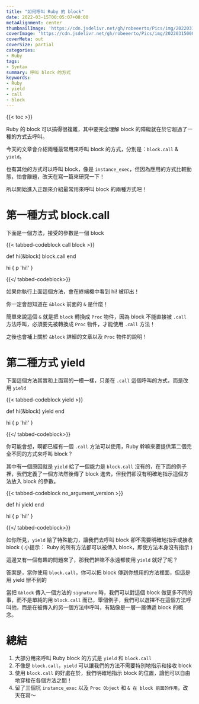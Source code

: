 ```yaml
---
title: "如何呼叫 Ruby 的 block"
date: 2022-03-15T00:05:07+08:00
metaAlignment: center
thumbnailImage: 'https://cdn.jsdelivr.net/gh/robeeerto/Pics/img/202203140228710.png'
coverImage: 'https://cdn.jsdelivr.net/gh/robeeerto/Pics/img/202203150006741.jpg'
coverMeta: out
coverSize: partial
categories:
- Ruby
tags:
- Syntax
summary: 呼叫 block 的方式
keywords:
- Ruby
- yield
- call
- block
---
```


{{< toc >}}

Ruby 的 block 可以搞得很複雜，其中要完全理解 block 的障礙就在於它超過了一種的方式去呼叫。

今天的文章會介紹兩種最常用來呼叫 block 的方式，分別是：`block.call` & `yield`。

也有其他的方式可以呼叫 block，像是 `instance_exec`，但因為應用的方式比較動態，怕會離題，改天在寫一篇來研究一下！

所以開始進入正題來介紹最常用來呼叫 block 的兩種方式吧！

# 第一種方式 block.call

下面是一個方法，接受的參數是一個 block

{{< tabbed-codeblock call block >}}
<!-- tab ruby -->
def hi(&block)
  block.call 
end

hi { p 'hi!' }
<!-- endtab -->
{{</ tabbed-codeblock>}}

如果你執行上面這個方法，會在終端機中看到 hi! 被印出！

你一定會想知道在 `&block` 前面的 `&` 是什麼！

簡單來說這個 `&` 就是把 `block` 轉換成 `Proc` 物件，因為 block 不能直接被 `.call` 方法呼叫，必須要先被轉換成 `Proc` 物件，才能使用 `.call` 方法！

之後也會補上關於 `&block` 詳細的文章以及 `Proc` 物件的說明！

# 第二種方式 yield

下面這個方法其實和上面寫的一模一樣，只差在 `.call` 這個呼叫的方式，而是改用 `yield`

{{< tabbed-codeblock yield >}}
<!-- tab ruby -->
def hi(&block)
  yield
end

hi { p 'hi!' }
<!-- endtab -->
{{</ tabbed-codeblock>}}

你可能會想，啊都已經有一個 `.call` 方法可以使用，Ruby 幹嘛來要提供第二個完全不同的方式來呼叫 block？ 

其中有一個原因就是 `yield` 給了一個能力是 `block.call` 沒有的，在下面的例子裡，我們定義了一個方法然後傳了 block 進去，但我們卻沒有明確地指示這個方法放入 block 的參數。

{{< tabbed-codeblock no_argument_version >}}
<!-- tab ruby -->
def hi
  yield
end

hi { p 'hi!' }
<!-- endtab -->
{{</ tabbed-codeblock>}}

如你所見，`yield` 給了特殊能力，讓我們去呼叫 block 卻不需要明確地指示或接收 block ( 小提示： Ruby 的所有方法都可以被傳入 block，即使方法本身沒有指示 )

這邊又有一個有趣的問題來了，那我們幹嘛不永遠都使用 `yield` 就好了呢？

答案是，當你使用 `block.call`，你可以把 block 傳到你想用的方法裡面，但這是用 yield 辦不到的

當把 `&block` 傳入一個方法的 `signature` 時，我們可以對這個 block 做更多不同的事，而不是單純的用 `block.call` 而已，舉個例子，我們可以選擇不在這個方法呼叫他，而是在被傳入的另一個方法中呼叫，有點像是一層一層傳遞 block 的概念。

# 總結

1. 大部分用來呼叫 Ruby block 的方式是 `yield` 和 `block.call`
2. 不像是 `block.call`，`yield` 可以讓我們的方法不需要特別地指示和接收 block
3. 使用 `block.call` 的好處在於，我們明確地指示 block 的位置，讓他可以自由地穿梭在各個方法之間！
4. 留了三個坑 `instance_exec` 以及 `Proc Object` 和 `& 在 block 前面的作用`，改天在寫～





